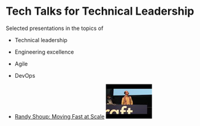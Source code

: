 # Tech Talks for Technical Leadership


Selected presentations in the topics of

* Technical leadership
* Engineering excellence
* Agile
* DevOps


* [Randy Shoup: Moving Fast at Scale](moving-fast-at-scale) ![](assets/img/s/moving-fast-at-scale.jpg)

